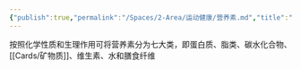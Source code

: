 ```yaml
---
{"publish":true,"permalink":"/Spaces/2-Area/运动健康/营养素.md","title":"营养素","created":"2023-02-28","modified":"2023-03-14","published":"2025-07-29T23:04:11.597+08:00","cssclasses":""}
---
```



按照化学性质和生理作用可将营养素分为七大类，即蛋白质、脂类、碳水化合物、[[Cards/矿物质]]、维生素、水和膳食纤维